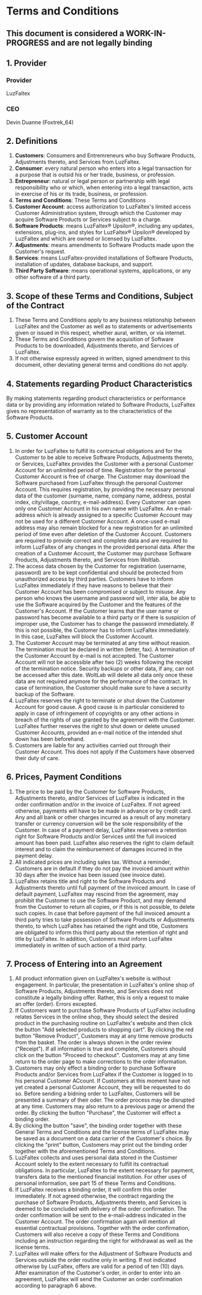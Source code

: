 # Terms and Conditions
## This document is considered a WORK-IN-PROGRESS and are not legally binding

## 1. Provider
### Provider
LuzFaltex

### CEO
Devin Duanne (Foxtrek_64)

## 2. Definitions
1. **Customers**: Consumers and Entremreneurs who buy Software Products, Adjustments thereto, and Services from LuzFaltex.
2. **Consumer**: every natural person who enters into a legal transaction for a purpose that is outsid his or her trade, business, or profession.
3. **Entrepreneur**: natural or legal person or partnership with legal responsibility who or which, when entering into a legal transaction, acts in exercise of his or its trade, business, or profession.
4. **Terms and Conditions**: These Terms and Conditions
5. **Customer Account**: access authorization to LuzFaltex's limited access Customer Administration system, through which the Customer may acquire Software Products or Services subject to a charge.
6. **Software Products**: means LuzFaltex&reg; Upsilon&reg;, including any updates, extensions, plug-ins, and styles for LuzFaltex&reg; Upsilon&reg; developed by LuzFaltex and which are owned or licensed by LuzFaltex.
7. **Adjustments**: means amendments to Software Products made upon the Customer's request.
8. **Services**: means LuzFaltex-provided installations of Software Products, installation of updates, database backups, and support.
9. **Third Party Software**: means operational systems, applications, or any other software of a third party.

## 3. Scope of these Terms and Conditions, Subject of the Contract
1. These Terms and Conditions apply to any business relationship between LuzFaltex and the Customer as well as to statements or advertisements given or issued in this respect, whether aural, written, or via internet.
2. These Terms and Conditions govern the acquisition of Software Products to be downloaded, Adjustments thereto, and Services of LuzFaltex.
3. If not otherwise expressly agreed in written, signed amendment to this document, other deviating general terms and conditions do not apply.

## 4. Statements regarding Product Characteristics
By making statements regarding product characteristics or performance data or by providing any information related to Software Products, LuzFaltex gives no representation of warranty as to the characteristics of the Software Products.

## 5. Customer Account
1. In order for LuzFaltex to fulfill its contractual obligations and for the Customer to be able to receive Software Products, Adjustments thereto, or Services, LuzFaltex provides the Customer with a personal Customer Account for an unlimited period of time. Registration for the personal Customer Account is free of charge. The Customer may download the Software purchased from LuzFaltex through the personal Customer Account. This requires registration, by providing the necessary personal data of the customer (surname, name, company name, address, postal index, city/village, country, e-mail-address). Every Customer can open only one Customer Account in his own name with LuzFaltex. An e-mail-address which is already assigned to a specific Customer Account may not be used for a different Customer Account. A once-used e-mail address may also remain blocked for a new registration for an unlimited period of time even after deletion of the Customer Account. Customers are required to provide correct and complete data and are required to inform LuzFaltex of any changes in the provided personal data. After the creation of a Customer Account, the Customer may purchase Software Products, Adjustments thereto, and Services from Woltlab.
2. The access data chosen by the Customer for registration (username, password) are to be kept confidential and should be protected from unauthorized access by third parties. Customers have to inform LuzFaltex immediately if they have reasons to believe that their Customer Account has been compromised or subject to misuse. Any person who knows the username and password will, inter alia, be able to use the Software acquired by the Customer and the features of the Customer's Account. If the Customer learns that the user name or password has become available to a third party or if there is suspicion of improper use, the Customer has to change the password immediately. If this is not possible, the Customer has to inform LuzFaltex immediately. In this case, LuzFaltex will block the Customer Account.
3. The Customer Account may be terminated at any time without reasion. The termination must be declared in written (letter, fax). A termination of the Customer Account by e-mail is not accepted. The Customer Account will not be accessible after two (2) weeks following the receipt of the termination notice. Security backups or other data, if any, can not be accessed after this date. WoltLab will delete all data only once these data are not required anymore for the performance of the contract. In case of termination, the Customer should make sure to have a security backup of the Software.
4. LuzFaltex reserves the right to terminate or shut down the Customer Account for good cause. A good cause is in particular considered to apply in case of infringement of copyrights or any other actions in breach of the rights of use granted by the agreement with the Customer. LuzFaltex further reserves the right to shut down or delete unused Customer Accounts, provided an e-mail notice of the intended shut down has been beforehand.
5. Customers are liable for any activities carried out through their Customer Account. This does not apply if the Customers have observed their duty of care.

## 6. Prices, Payment Conditions
1. The price to be paid by the Customer for Software Products, Adjustments thereto, and/or Services of LuzFaltex is indicated in the order confirmation and/or in the invoice of LuzFaltex. If not agreed otherwise, payments will have to be made in advance or by credit card. Any and all bank or other charges incurred as a result of any monetary transfer or currency conversion will be the sole responsibility of the Customer. In case of a payment delay, LuzFaltex reserves a retention right for Software Products and/or Services until the full invoiced amount has been paid. LuzFaltex also reserves the right to claim default interest and to claim the reimbursement of damages incurred in the payment delay.
2. All indicated prices are including sales tax. Without a reminder, Customers are in default if they do not pay the invoiced amount within 30 days after the invoice has been issued (see invoice date).
3. LuzFaltex retains title and right to the Software Products and Adjustments thereto until full payment of the invoiced amount. In case of default payment, LuzFaltex may rescind from the agreement, may prohibit the Customer to use the Software Product, and may demand from the Customer to return all copies, or if this is not possible, to delete such copies. In case that before payment of the full invoiced amount a third party tries to take possession of Software Products or Adjustments thereto, to which LuzFaltex has retained the right and title, Customers are obligated to inform this third party about the retention of right and title by LuzFaltex. In addition, Customers must inform LuzFaltex immediately in written of such action of a third party.

## 7. Process of Entering into an Agreement
1. All product information given on LuzFaltex's website is without engagement. In particular, the presentation in LuzFaltex's online shop of Software Products, Adjustments thereto, and Services does not constitute a legally binding offer. Rather, this is only a request to make an offer (order). Errors excepted.
2. If Customers want to purchase Software Products of LuzFaltex including relates Services in the online shop, they should select the desired product in the purchasing routine on LuzFaltex's website and then click the button "Add selected products to shopping cart". By clicking the red button "Remove Product", Customers may at any time remove products from the basket. The order is always shown in the order review ("Receipt"). If all information is true and complete, Customers should click on the button "Proceed to checkout". Customers may at any time return to the order page to make corrections to the order information.
3. Customers may only effect a binding order to purchase Software Products and/or Services from LuzFaltex if the Customer is logged in to his personal Customer ACcount. If Customers at this moment have not yet created a personal Customer Account, they will be requested to do so. Before sending a bidning order to LuzFaltex, Customers will be presented a summary of their oder. The order process may be disrupted at any time. Customers may also return to a previous page or amend the order. By clicking the button "Purchase", the Customer will effect a binding order.
4. By clicking the button "save", the binding order together with these General Terms and Conditions and the license terms of LuzFaltex may be saved as a document on a data carrier of the Customer's choice. By clicking the "print" button, Customers may print out the binding order together with the aforementioned Terms and Conditions.
5. LuzFaltex collects and uses personal data stored in the Customer Account solely to the extent necessary to fulfill its contractual obligations. In particular, LuzFaltex to the extent necessary for payment, transfers data to the mentioned financial institution. For other uses of personal information, see part 15 of these Terms and Conditions.
6. If LuzFaltex receives a binding order, it will confirm this order immediately. If not agreed otherwise, the contract regarding the purchase of Software Products, Adjustments thereto, and Services is deemed to be concluded with delivery of the order confirmation. The order confirmation will be sent to the e-mail-address indicated in the Customer Account. The order confirmation again will mention all essential contractual provisions. Together with the order confirmation, Customers will also receive a copy of these Terms and Conditions including an instruction regarding the right for withdrawal as well as the license terms.
7. LuzFaltex will make offers for the Adjustment of Software Products and Services outside the order routine only in writing. If not indicated otherwise by LuzFaltex, offers are valid for a period of ten (10) days. After examination of the Customer's order, in order to enter into an agreement, LuzFaltex will send the Customer an order confirmation according to paragraph 6 above.

